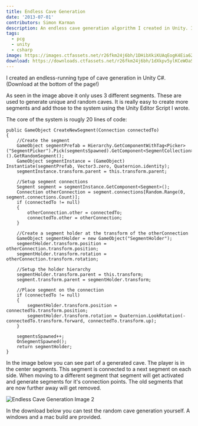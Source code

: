 ```yaml
---
title: Endless Cave Generation
date: '2013-07-01'
contributors: Simon Karman
description: An endless cave generation algorithm I created in Unity. It only uses 3 different segments to generate unique and random caves.
tags:
  - pcg
  - unity
  - csharp
image: https://images.ctfassets.net/r26fkm24j6bh/1DHibXkiKUAqEogK4Eia62/ff224b84053c9ed9e8b128879db34e7f/segments.png
download: https://downloads.ctfassets.net/r26fkm24j6bh/1dXkpv5ylKCeWOaSCU2mqs/6dd6aadc2981a8a21d50d87677ffab0b/EndlessRunner_CaveGeneration_SimonKarman.zip
---
```


I created an endless-running type of cave generation in Unity C#. (Download at the bottom of the page!)

As seen in the image above it only uses 3 different segments. These are used to generate unique and random caves. It is really easy to create more segments and add those to the system using the Unity Editor Script I wrote.

The core of the system is rougly 20 lines of code:

    public GameObject CreateNewSegment(Connection connectedTo)
    {
        //Create the segment
        GameObject segmentPrefab = Hierarchy.GetComponentWithTag<Picker>("SegmentPicker").Pick(segmentsSpawned).GetComponent<SegmentCollection>().GetRandomSegment();
        GameObject segmentInstance = (GameObject) Instantiate(segmentPrefab, Vector3.zero, Quaternion.identity);
        segmentInstance.transform.parent = this.transform.parent;
         
        //Setup segment connections
        Segment segment = segmentInstance.GetComponent<Segment>();
        Connection otherConnection = segment.connections[Random.Range(0, segment.connections.Count)];
        if (connectedTo != null)
        {
            otherConnection.other = connectedTo;
            connectedTo.other = otherConnection;
        }
         
        //Create a segment holder at the transform of the otherConnection
        GameObject segmentHolder = new GameObject("SegmentHolder");
        segmentHolder.transform.position = otherConnection.transform.position;
        segmentHolder.transform.rotation = otherConnection.transform.rotation;
         
        //Setup the holder hierarchy
        segmentHolder.transform.parent = this.transform;
        segment.transform.parent = segmentHolder.transform;
         
        //Place segment on the connection
        if (connectedTo != null)
        {
            segmentHolder.transform.position = connectedTo.transform.position;
            segmentHolder.transform.rotation = Quaternion.LookRotation(-connectedTo.transform.forward, connectedTo.transform.up);
        }
         
        segmentsSpawned++;
        OnSegmentSpawned();
        return segmentHolder;
    }

In the image below you can see part of a generated cave. The player is in the center segments. This segment is connected to a next segment on each side. When moving to a different segment that segment will get activated and generate segments for it's connection points. The old segments that are now further away will get removed.

![Endless Cave Generation Image 2](//images.contentful.com/r26fkm24j6bh/4ru22BZqeIUesAguOyAWWQ/ee8ae7a203010b0874547ea396a625ec/segments.png)

In the download below you can test the random cave generation yourself. A windows and a mac build are provided.
